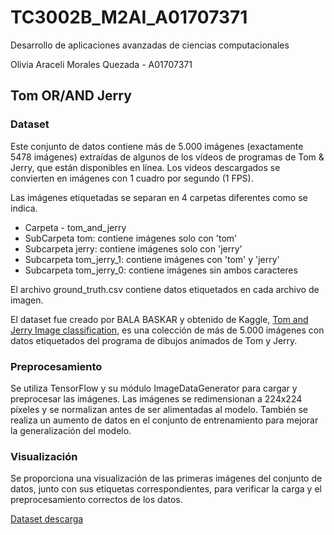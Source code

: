 # TC3002B_M2AI_A01707371

Desarrollo de aplicaciones avanzadas de ciencias computacionales

Olivia Araceli Morales Quezada - A01707371

## Tom OR/AND Jerry

### Dataset

Este conjunto de datos contiene más de 5.000 imágenes (exactamente 5478 imágenes) extraídas de algunos de los vídeos de programas de Tom & Jerry, que están disponibles en línea.
Los videos descargados se convierten en imágenes con 1 cuadro por segundo (1 FPS).

Las imágenes etiquetadas se separan en 4 carpetas diferentes como se indica.

* Carpeta - tom_and_jerry
* SubCarpeta tom: contiene imágenes solo con 'tom'
* Subcarpeta jerry: contiene imágenes solo con 'jerry'
* Subcarpeta tom_jerry_1: contiene imágenes con 'tom' y 'jerry'
* Subcarpeta tom_jerry_0: contiene imágenes sin ambos caracteres

El archivo ground_truth.csv contiene datos etiquetados en cada archivo de imagen.

El dataset fue creado por BALA BASKAR y obtenido de Kaggle, [Tom and Jerry Image classification](https://www.kaggle.com/datasets/balabaskar/tom-and-jerry-image-classification), es una colección de más de 5.000 imágenes con datos etiquetados del programa de dibujos animados de Tom y Jerry.

### Preprocesamiento

Se utiliza TensorFlow y su módulo ImageDataGenerator para cargar y preprocesar las imágenes. Las imágenes se redimensionan a 224x224 píxeles y se normalizan antes de ser alimentadas al modelo. También se realiza un aumento de datos en el conjunto de entrenamiento para mejorar la generalización del modelo.

### Visualización

Se proporciona una visualización de las primeras imágenes del conjunto de datos, junto con sus etiquetas correspondientes, para verificar la carga y el preprocesamiento correctos de los datos.

[Dataset descarga](https://drive.google.com/drive/folders/1r0ZOgscMZwfoSkpIvYU14Zf-jW9toEf1?usp=sharing)
